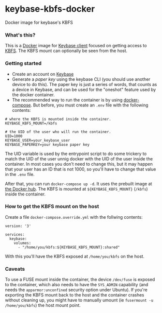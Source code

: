 # keybase-kbfs-docker
Docker image for keybase's KBFS

### What's this?

This is a [Docker](https://www.docker.com/) image for [Keybase client](https://keybase.io) focused on getting access to [KBFS](https://keybase.io/docs/kbfs). The KBFS mount can optionally be seen from the host.

### Getting started

- Create an account on [Keybase](https://keybase.io)
- Generate a _paper key_ using the keybase CLI (you should use another device to do this). The paper key is just a series of words, that counts as a device in Keybase, and can be used for the "oneshot" feature used by the docker container.
- The recommended way to run the container is by using [docker-compose](https://docs.docker.com/compose/). But before, you must create an `.env` file with the following contents:


```
# where the KBFS is mounted inside the container.
KEYBASE_KBFS_MOUNT=/kbfs

# the UID of the user who will run the container.
UID=1000
KEYBASE_USER=your_keybase_user
KEYBASE_PAPERKEY=your keybase paper key
```

The UID variable is used by the entrypoint script to do some trickery to match the UID of the user unnig docker with the UID of the user inside the container. In most cases you don't need to change this, but it may happen that your user has an ID that is not 1000, so you'll have to change that value in the `.env` file.

After that, you can run `docker-compose up -d`. It uses the prebuilt image at [the Docker hub](https://hub.docker.com/r/waldner/keybase/). The KBFS is mounted at `${KEYBASE_KBFS_MOUNT}` (`/kbfs`) inside the container.


### How to get the KBFS mount on the host

Create a file `docker-compose.override.yml` with the follwing contents:

```
version: '3'

services:
  keybase:
    volumes:
      - "/home/you/kbfs:${KEYBASE_KBFS_MOUNT}:shared"
```

With this you'll have the KBFS exposed at `/home/you/kbfs` on the host.

### Caveats

To use a FUSE mount inside the container, the device `/dev/fuse` is exposed to the container, which also needs to have the `SYS_ADMIN` capability (and needs the `apparmor:unconfined` security option under Ubuntu). If you're exporting the KBFS mount back to the host and the container crashes without cleaning up, you might have to manually umount (ie `fusermount -u /home/you/kbfs`) the host mount point.

